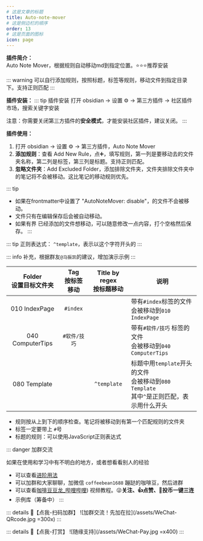 ```yaml
---
# 这是文章的标题
title: Auto-note-mover
# 这是侧边栏的顺序
order: 13
# 这是页面的图标
icon: page
---
```

**插件简介：**  
Auto Note Mover，根据规则自动移动md到指定位置。⭐️⭐️⭐️推荐安装

::: warning
可以自行添加规则，按照标题，标签等规则，移动文件到指定目录下。支持正则匹配
:::

**插件安装：**
::: tip 插件安装
打开 obsidian → 设置 ⚙️ → 第三方插件 → 社区插件市场，搜索关键字安装

注意：你需要关闭第三方插件的**安全模式**，才能安装社区插件，建议关闭。
:::

**插件使用：**  
1. 打开 obsidian → 设置 ⚙️ → 第三方插件，Auto Note Mover
2. **添加规则**：查看 Add New Rule，点➕，填写规则，第一列是要移动去的文件夹名称，第二列是标签，第三列是标题。支持正则匹配。
3. **忽略文件夹**：Add Excluded Folder，添加排除文件夹，文件夹排除文件夹中的笔记将不会被移动。这比笔记的移动规则优先。

::: tip
- 如果在frontmatter中设置了 "AutoNoteMover: disable"，的文件不会被移动。
- 文件只有在编辑保存后会被自动移动。
- 如果有界 已经添加的文件想移动，可以随意修改一点内容，打个空格然后保存。
:::

::: tip
正则表达式：
`^template`，表示以这个字符开头的
:::

::: info
补充，根据群友`@马振凯`的建议，增加演示示例
:::

| Folder<br>设置目标文件夹 | Tag<br/>按标签移动 | Title by regex<br/>按标题移动 | 说明                                                         |
| :----------------------: | :----------------: | :---------------------------: | ------------------------------------------------------------ |
|      010 IndexPage       |       `#index`       |                               | 带有`#index`标签的文件<br>会被移动到`010 IndexPage`          |
|     040 ComputerTips     |     `#软件/技巧`     |                               | 带有`#软件/技巧` 标签的文件<br/>会被移动到`040 ComputerTips` |
|       080 Template       |                    |           `^template`           | 标题中用`template`开头的文件<br>会被移动到`080 Template`<br>其中`^`是正则匹配，表示用什么开头 |


- 规则按从上到下的顺序检查。笔记将被移动到有第一个匹配规则的文件夹
- 标签一定要带上 `#`号
- 标题的规则：可以使用JavaScript正则表达式

::: danger 加群交流

如果在使用和学习中有不明白的地方，或者想看看别人的经验
- 可以查看[进阶用法](/zh/advanced)
- 可以加群和大家聊聊，加微信 `coffeebean1688` 蹦跶的咖啡豆，然后进群
- 可以查看[咖啡豆豆龙_哔哩哔哩](https://space.bilibili.com/618777356)) 视频教程。😜**关注、👍点赞、📀投币一键三连**
- 示例库（筹备中）
:::

::: details 🌱【点我-扫码加群】
![加群交流！先加在拉](/assets/WeChat-QRcode.jpg =300x) 
::: 

::: details 🍻【点我-打赏】
![随缘支持](/assets/WeChat-Pay.jpg =x400)
::: 

